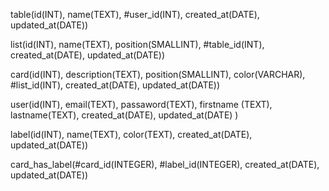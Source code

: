 
table(id(INT), name(TEXT), #user_id(INT), created_at(DATE), updated_at(DATE))

list(id(INT), name(TEXT), position(SMALLINT), #table_id(INT), created_at(DATE), updated_at(DATE))

card(id(INT), description(TEXT), position(SMALLINT), color(VARCHAR), #list_id(INT), created_at(DATE), updated_at(DATE))

user(id(INT), email(TEXT), passaword(TEXT), firstname (TEXT), lastname(TEXT), created_at(DATE), updated_at(DATE) )

label(id(INT), name(TEXT), color(TEXT), created_at(DATE), updated_at(DATE))

card_has_label(#card_id(INTEGER), #label_id(INTEGER), created_at(DATE), updated_at(DATE))